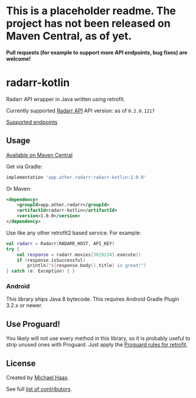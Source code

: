 # This is a placeholder readme. The project has not been released on Maven Central, as of yet.

**Pull requests (for example to support more API endpoints, bug fixes) are welcome!**

# radarr-kotlin

Radarr API wrapper in Java written using retrofit.

Currently supported [Radarr API](https://github.com/Radarr/Radarr/wiki/API) API version: as of `0.2.0.1217`

[Supported endpoints](https://github.com/Ather/radarr-kotlin/issues/1)

## Usage
<a href="https://search.maven.org/search?q=radarr-kotlin">Available on Maven Central</a>

Get via Gradle:
```groovy
implementation 'app.ather.radarr:radarr-kotlin:1.0.0'
```

Or Maven:
```xml
<dependency>
    <groupId>app.ather.radarr</groupId>
    <artifactId>radarr-kotlin</artifactId>
    <version>1.0.0</version>
</dependency>
```

Use like any other retrofit2 based service.
For example:

```kotlin
val radarr = Radarr(RADARR_HOST, API_KEY)
try {
    val response = radarr.movies[3829234].execute()
    if (response.isSuccessful)
        println("${response.body().title} is great!")
} catch (e: Exception) { }
```

### Android
This library ships Java 8 bytecode. This requires Android Gradle Plugin 3.2.x or newer.

## Use Proguard!
You likely will not use every method in this library, so it is probably useful to strip unused ones with Proguard.
Just apply the [Proguard rules for retrofit](https://square.github.io/retrofit/#download).

## License
Created by [Michael Haas](https://triplefrequency.com).

See full [list of contributors](https://github.com/Ather/radarr-kotlin/graphs/contributors).